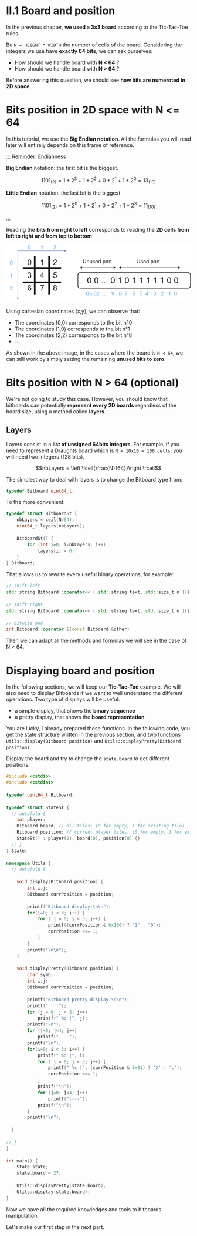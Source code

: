 # II.1 Board and position

In the previous chapter, **we used a 3x3 board** according to the Tic-Tac-Toe rules.

Be `N = HEIGHT * WIDTH` the number of cells of the board. Considering the integers we use have **exactly 64 bits**, we can ask ourselves:

* How should we handle board with **N < 64** ?
* How should we handle board with **N > 64** ?

Before answering this question, we should see **how bits are numeroted in 2D space**.

# Bits position in 2D space with N <= 64

In this tutorial, we use the **Big Endian notation**. All the formulas you will read later will entirely depends on this frame of reference.

::: Reminder: Endianness

**Big Endian** notation: the first bit is the biggest.
```math
1101_{(2)} = 1*2^3 + 1*2^2 + 0*2^1 + 1*2^0 = 13_{(10)}
```

**Little Endian** notation: the last bit is the biggest
```math
1101_{(2)} = 1*2^0 + 1*2^1 + 0*2^2 + 1*2^3 = 11_{(10)}
```
:::

Reading the **bits from right to left** corresponds to reading the **2D cells from left to right and from top to bottom**

![Numerotation](img/numerotation.png)

Using cartesian coordinates (x,y), we can observe that:
* The coordinates (0,0) corresponds to the bit n°0
* The coordinates (1,0) corresponds to the bit n°1
* The coordinates (2,2) corresponds to the bit n°8
* ...

As shown in the above image, in the cases where the board is `N < 64`, we can still work by simply setting the remaining **unused bits to zero**.


# Bits position with N > 64 (optional)

We're not going to study this case. However, you should know that bitboards can potentially **represent every 2D boards** regardless of the board size, using a method called **layers**.

## Layers

Layers consist in a **list of unsigned 64bits integers**. For example, if you need to represent a [Draughts](https://en.wikipedia.org/wiki/Draughts) board which is `N = 10x10 = 100 cells`, you will need two integers (128 bits).

```math
nbLayers = \left \lceil{\frac{N}{64}}\right \rceil
```

The simplest way to deal with layers is to change the Bitboard type from:
```C++
typedef Bitboard uint64_t;
```
To the more convenient:
```C++
typedef struct BitboardSt {
    nbLayers = ceil(N/64);
    uint64_t layers[nbLayers];

    BitboardSt() {
        for (int i=0; i<nbLayers; i++)
            layers[i] = 0;
    }
} Bitboard;
```

That allows us to rewrite every useful binary operations, for example:

```C++
// shift left
std::string Bitboard::operator<< ( std::string text, std::size_t n ){}

// shift right
std::string Bitboard::operator<< ( std::string text, std::size_t n ){}

// bitwise and
int Bitboard::operator &(const Bitboard &other)
```

Then we can adapt all the methods and formulas we will see in the case of N > 64.

# Displaying board and position

In the following sections, we will keep our **Tic-Tac-Toe** example. We will also need to display Bitboards if we want to well understand the different operations. Two type of displays will be useful:
* a simple display, that shows the **binary sequence**
* a pretty display, that shows the **board representation**

You are lucky, I already prepared these functions. In the following code, you get the state structure written in the previous section, and two functions `Utils::display(Bitboard position)` and `Utils::displayPretty(Bitboard position)`.

Display the board and try to change the `state.board` to get different positions.

```C++ runnable
#include <cstdio>
#include <cstdint>

typedef uint64_t Bitboard;

typedef struct StateSt {
  // autofold {
    int player;
    Bitboard board; // all tiles: (0 for empty, 1 for existing tile)
    Bitboard position; // current player tiles: (0 for empty, 1 for existing tile)
    StateSt() : player(0), board(0), position(0) {}
  // }
} State;

namespace Utils {
  // autofold {

    void display(Bitboard position) {
        int i,j;
        Bitboard currPosition = position;

        printf("Bitboard display:\n\n");
        for(i=0; i < 3; i++) {
            for ( j = 0; j < 3; j++) {
                printf((currPosition & 0x100) ? "1" : "0");
                currPosition <<= 1;
            }
        }
        printf("\n\n");
    }

    void displayPretty(Bitboard position) {
        char symb;
        int i,j;
        Bitboard currPosition = position;

        printf("Bitboard pretty display:\n\n");
        printf("   |");
        for (j = 0; j < 3; j++)
            printf(" %d |", j);
        printf("\n");
        for (j=0; j<4; j++)
            printf("----");
        printf("\n");
        for(i=0; i < 3; i++) {
            printf(" %d |", i);
            for ( j = 0; j < 3; j++) {
                printf(" %c |", (currPosition & 0x01) ? 'X' : '.');
                currPosition >>= 1;
            }
            printf("\n");
            for (j=0; j<4; j++)
                printf("----");
            printf("\n");
        }
        printf("\n");

  }

// }
}

int main() {
    State state;
    state.board = 27;

    Utils::displayPretty(state.board);
    Utils::display(state.board);
}
```

Now we have all the required knowledges and tools to bitboards manipulation.

Let's make our first step in the next part.
